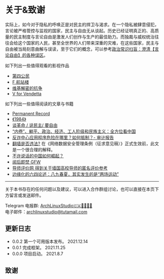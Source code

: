 # 关于&致谢 <!-- {docsify-ignore-all} -->

实际上，如今对于隐私的呼唤正是对民主的捍卫与渴求。在一个隐私被肆意侵犯，言论被严格管控与监视的国家，民主与自由无从谈起。历史已经证明真正的、高质量的民主制度与言论自由是激发人们创作与生产的最佳助力。而独裁与威权统治往往会给这个国家的人民，甚至全世界的人们带来深重的灾难，在这些国家，民主与自由被当局刻意曲解与误读，至于它们的概念，可以参考[政治常识扫盲：澄清【言论自由】的各种误区](https://program-think.blogspot.com/2014/02/freedom-of-speech.html)。

如下列出一些值得观看的影视作品

- [第四公民](https://www.haokongbu1.com/play/760051.html)
- [F 航站楼](https://www.youtube.com/watch?v=j83pbvvDzwY)
- [维基解密的抗争](https://www.dyxs8.com/play/93280-1-1.html)
- [V for Vendetta](https://www.nunuyy.cc/dianying/10930.html)

如下列出一些值得阅读的文章与书籍

- [Permanent Record](https://a.temporaryrecord.com/Permanent_Record_-_CN_edition_with_underlined_redactions.pdf)
- [《1984》](https://docs.google.com/file/d/0BxDAqt617IxNRkpfOXpXcmtmdjA/edit?resourcekey=0-HzUB5G_w9CojxxKFMxIl8A)
- [谈革命 / 说民主/ 要自由](https://sites.google.com/site/bernardhung/home/wzgx/hanhantangemingshuominzhuyaoziyousanbuquhebian)
- [“内卷”、躺平、政治、经济、工人阶级和民族主义：全方位看中国](https://iyouport.substack.com/p/be3)
- [反诈中心应用程序危险在哪里？如何抵制？- 审计报告](https://iyouport.substack.com/p/--50e)
- [翻墙是否违法?](https://mp.weixin.qq.com/s/cndzW_oXClkSdwOtam0qUw) 在《网络数据安全管理条例（征求意见稿）》正式生效前，此文是一个很合理的解释。
- [不许说话的中国如何崛起？](https://cn.nytimes.com/opinion/20190410/zhang-lun/)
- [阅后即焚 GFW](https://telegra.ph/%E9%98%85%E5%90%8E%E5%8D%B3%E7%84%9AGFW%E7%9A%84%E5%89%8D%E4%B8%96%E4%BB%8A%E7%94%9F%E4%B8%80%E9%83%A8GFW%E4%B9%8B%E7%88%B6%E6%96%B9%E6%BB%A8%E5%85%B4%E7%9A%84%E5%8F%91%E5%AE%B6%E5%8F%B2-05-26-2)
- [导师评价网 得到关于墙国高校导师的匿名评价参考](https://github.com/kgco/RateMySupervisor)
- [边缘化的六四论述：八九春夏，其实发生的是“两场运动”](https://telegra.ph/%E8%BE%B9%E7%BC%98%E5%8C%96%E7%9A%84%E5%85%AD%E5%9B%9B%E8%AE%BA%E8%BF%B0%E5%85%AB%E4%B9%9D%E6%98%A5%E5%A4%8F%E5%85%B6%E5%AE%9E%E5%8F%91%E7%94%9F%E7%9A%84%E6%98%AF%E4%B8%A4%E5%9C%BA%E8%BF%90%E5%8A%A8%E7%AB%AF%E4%BC%A0%E5%AA%92-Initium-Media-11-28)

---

关于本书存在的任何问题以及建议，可以进入合作群组讨论，也可以直接在本页下方留言或发送邮件。

Telegram 电报群: [ArchLinuxStudio🇨🇦🏳‍⚧🏳‍🌈](https://t.me/FSF_Ministry_of_Truth)  
电子邮件：archlinuxstudio@tutamail.com

## 更新日志

- 0.0.2 第一个可用版本发布。 2021.12.14
- 0.0.1 完成框架。 2021.11.25
- 0.0.0 项目启动。 2021.8.7

## 致谢
